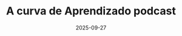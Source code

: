 ---
title: "A curva de Aprendizado podcast"
description: "Episódios, tópicos e novidades do podcast Curva."
date: 2025-09-27
category: curva
---